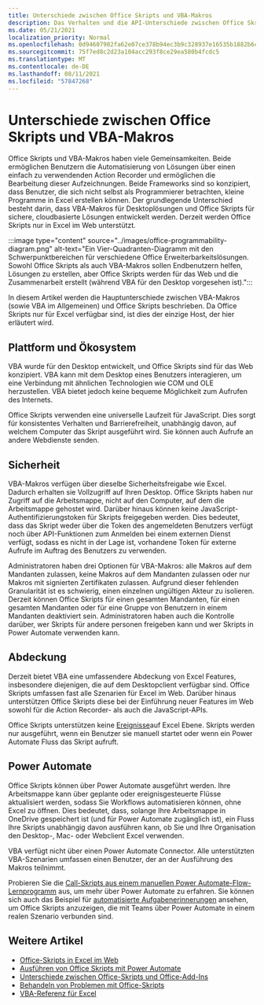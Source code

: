 ```yaml
---
title: Unterschiede zwischen Office Skripts und VBA-Makros
description: Das Verhalten und die API-Unterschiede zwischen Office Skripts und Excel VBA-Makros.
ms.date: 05/21/2021
localization_priority: Normal
ms.openlocfilehash: 0d94607902fa62e07ce378b94ec3b9c328937e16535b1882b6cad5bd76212b33
ms.sourcegitcommit: 75f7ed8c2d23a104acc293f8ce29ea580b4fcdc5
ms.translationtype: MT
ms.contentlocale: de-DE
ms.lasthandoff: 08/11/2021
ms.locfileid: "57847268"
---
```

# <a name="differences-between-office-scripts-and-vba-macros"></a>Unterschiede zwischen Office Skripts und VBA-Makros

Office Skripts und VBA-Makros haben viele Gemeinsamkeiten. Beide ermöglichen Benutzern die Automatisierung von Lösungen über einen einfach zu verwendenden Action Recorder und ermöglichen die Bearbeitung dieser Aufzeichnungen. Beide Frameworks sind so konzipiert, dass Benutzer, die sich nicht selbst als Programmierer betrachten, kleine Programme in Excel erstellen können.
Der grundlegende Unterschied besteht darin, dass VBA-Makros für Desktoplösungen und Office Skripts für sichere, cloudbasierte Lösungen entwickelt werden. Derzeit werden Office Skripts nur in Excel im Web unterstützt.

:::image type="content" source="../images/office-programmability-diagram.png" alt-text="Ein Vier-Quadranten-Diagramm mit den Schwerpunktbereichen für verschiedene Office Erweiterbarkeitslösungen. Sowohl Office Skripts als auch VBA-Makros sollen Endbenutzern helfen, Lösungen zu erstellen, aber Office Skripts werden für das Web und die Zusammenarbeit erstellt (während VBA für den Desktop vorgesehen ist).":::

In diesem Artikel werden die Hauptunterschiede zwischen VBA-Makros (sowie VBA im Allgemeinen) und Office Skripts beschrieben. Da Office Skripts nur für Excel verfügbar sind, ist dies der einzige Host, der hier erläutert wird.

## <a name="platform-and-ecosystem"></a>Plattform und Ökosystem

VBA wurde für den Desktop entwickelt, und Office Skripts sind für das Web konzipiert. VBA kann mit dem Desktop eines Benutzers interagieren, um eine Verbindung mit ähnlichen Technologien wie COM und OLE herzustellen. VBA bietet jedoch keine bequeme Möglichkeit zum Aufrufen des Internets.

Office Skripts verwenden eine universelle Laufzeit für JavaScript. Dies sorgt für konsistentes Verhalten und Barrierefreiheit, unabhängig davon, auf welchem Computer das Skript ausgeführt wird. Sie können auch Aufrufe an andere Webdienste senden.

## <a name="security"></a>Sicherheit

VBA-Makros verfügen über dieselbe Sicherheitsfreigabe wie Excel. Dadurch erhalten sie Vollzugriff auf Ihren Desktop. Office Skripts haben nur Zugriff auf die Arbeitsmappe, nicht auf den Computer, auf dem die Arbeitsmappe gehostet wird. Darüber hinaus können keine JavaScript-Authentifizierungstoken für Skripts freigegeben werden. Dies bedeutet, dass das Skript weder über die Token des angemeldeten Benutzers verfügt noch über API-Funktionen zum Anmelden bei einem externen Dienst verfügt, sodass es nicht in der Lage ist, vorhandene Token für externe Aufrufe im Auftrag des Benutzers zu verwenden.

Administratoren haben drei Optionen für VBA-Makros: alle Makros auf dem Mandanten zulassen, keine Makros auf dem Mandanten zulassen oder nur Makros mit signierten Zertifikaten zulassen. Aufgrund dieser fehlenden Granularität ist es schwierig, einen einzelnen ungültigen Akteur zu isolieren. Derzeit können Office Skripts für einen gesamten Mandanten, für einen gesamten Mandanten oder für eine Gruppe von Benutzern in einem Mandanten deaktiviert sein. Administratoren haben auch die Kontrolle darüber, wer Skripts für andere personen freigeben kann und wer Skripts in Power Automate verwenden kann.

## <a name="coverage"></a>Abdeckung

Derzeit bietet VBA eine umfassendere Abdeckung von Excel Features, insbesondere diejenigen, die auf dem Desktopclient verfügbar sind. Office Skripts umfassen fast alle Szenarien für Excel im Web. Darüber hinaus unterstützen Office Skripts diese bei der Einführung neuer Features im Web sowohl für die Action Recorder- als auch die JavaScript-APIs.

Office Skripts unterstützen keine [Ereignisse](/office/vba/excel/concepts/events-worksheetfunctions-shapes/using-events-with-excel-objects)auf Excel Ebene. Skripts werden nur ausgeführt, wenn ein Benutzer sie manuell startet oder wenn ein Power Automate Fluss das Skript aufruft.

## <a name="power-automate"></a>Power Automate

Office Skripts können über Power Automate ausgeführt werden. Ihre Arbeitsmappe kann über geplante oder ereignisgesteuerte Flüsse aktualisiert werden, sodass Sie Workflows automatisieren können, ohne Excel zu öffnen. Dies bedeutet, dass, solange Ihre Arbeitsmappe in OneDrive gespeichert ist (und für Power Automate zugänglich ist), ein Fluss Ihre Skripts unabhängig davon ausführen kann, ob Sie und Ihre Organisation den Desktop-, Mac- oder Webclient Excel verwenden.

VBA verfügt nicht über einen Power Automate Connector. Alle unterstützten VBA-Szenarien umfassen einen Benutzer, der an der Ausführung des Makros teilnimmt.

Probieren Sie die [Call-Skripts aus einem manuellen Power Automate-Flow-Lernprogramm](../tutorials/excel-power-automate-manual.md) aus, um mehr über Power Automate zu erfahren. Sie können sich auch das Beispiel für [automatisierte Aufgabenerinnerungen](scenarios/task-reminders.md) ansehen, um Office Skripts anzuzeigen, die mit Teams über Power Automate in einem realen Szenario verbunden sind.

## <a name="see-also"></a>Weitere Artikel

- [Office-Skripts in Excel im Web](../overview/excel.md)
- [Ausführen von Office Skripts mit Power Automate](../develop/power-automate-integration.md)
- [Unterschiede zwischen Office-Skripts und Office-Add-Ins](add-ins-differences.md)
- [Behandeln von Problemen mit Office-Skripts](../testing/troubleshooting.md)
- [VBA-Referenz für Excel](/office/vba/api/overview/excel)
